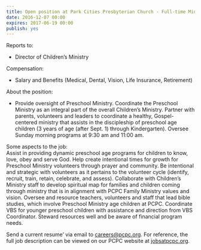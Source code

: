 ```yaml
---
title: Open position at Park Cities Presbyterian Church - Full-time Ministry Leader of Preschool
date: 2016-12-07 00:00
expires: 2017-06-19 00:00
publish: yes
---
```


Reports to:  
- Director of Children’s Ministry

Compensation:  
- Salary and Benefits (Medical, Dental, Vision, Life Insurance, Retirement)

About the position:  
- Provide oversight of Preschool Ministry. Coordinate the Preschool Ministry as an integral part of the overall Children’s Ministry. Partner with parents, volunteers and leaders to coordinate a healthy, Gospel-centered ministry that assists in the discipleship of preschool age children (3 years of age (after Sept. 1) through Kindergarten). Oversee Sunday morning programs at 9:30 am and 11:00 am.

Some aspects to the job:   
Assist in providing dynamic preschool age programs for children to know, love, obey and serve God.
Help create intentional times for growth for Preschool Ministry volunteers through prayer and community.
Be intentional and strategic with volunteers as it pertains to the volunteer cycle (identify, recruit, train, retain, celebrate, and assess). Collaborate with Children’s Ministry staff to develop spiritual map for families and children coming through ministry that is in alignment with PCPC Family Ministry values and vision. Oversee and resource teachers, volunteers and staff that lead bible studies, which involve Preschool Ministry age children at PCPC. Coordinate VBS for younger preschool children with assistance and direction from VBS Coordinator. Steward resources well and be aware of financial program needs.

Send a current resume’ via email to [careers@pcpc.org](mailto:careers@pcpc.org?subject=Regarding%20Preschool%20Coordinator%20position%20at%20PCPC). For reference, the full job description can be viewed on our PCPC website at [jobsatpcpc.org](http://jobsatpcpc.org).

